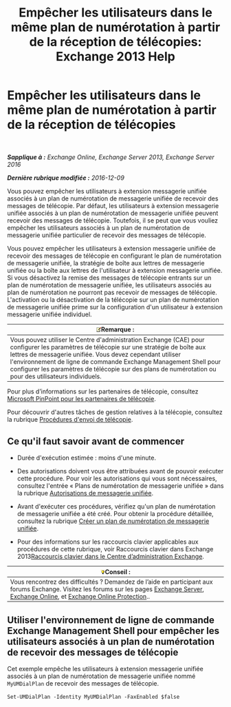 ﻿---
title: 'Empêcher les utilisateurs dans le même plan de numérotation à partir de la réception de télécopies: Exchange 2013 Help'
TOCTitle: Empêcher les utilisateurs dans le même plan de numérotation à partir de la réception de télécopies
ms:assetid: 4fc66414-c950-4bca-ac20-4e489f288d06
ms:mtpsurl: https://technet.microsoft.com/fr-fr/library/Bb201688(v=EXCHG.150)
ms:contentKeyID: 52057075
ms.date: 05/23/2018
mtps_version: v=EXCHG.150
ms.translationtype: MT
---

# Empêcher les utilisateurs dans le même plan de numérotation à partir de la réception de télécopies

 

_**Sapplique à :** Exchange Online, Exchange Server 2013, Exchange Server 2016_

_**Dernière rubrique modifiée :** 2016-12-09_

Vous pouvez empêcher les utilisateurs à extension messagerie unifiée associés à un plan de numérotation de messagerie unifiée de recevoir des messages de télécopie. Par défaut, les utilisateurs à extension messagerie unifiée associés à un plan de numérotation de messagerie unifiée peuvent recevoir des messages de télécopie. Toutefois, il se peut que vous vouliez empêcher les utilisateurs associés à un plan de numérotation de messagerie unifiée particulier de recevoir des messages de télécopie.

Vous pouvez empêcher les utilisateurs à extension messagerie unifiée de recevoir des messages de télécopie en configurant le plan de numérotation de messagerie unifiée, la stratégie de boîte aux lettres de messagerie unifiée ou la boîte aux lettres de l'utilisateur à extension messagerie unifiée. Si vous désactivez la remise des messages de télécopie entrants sur un plan de numérotation de messagerie unifiée, les utilisateurs associés au plan de numérotation ne pourront pas recevoir de messages de télécopie. L'activation ou la désactivation de la télécopie sur un plan de numérotation de messagerie unifiée prime sur la configuration d'un utilisateur à extension messagerie unifiée individuel.

<table>
<thead>
<tr class="header">
<th><img src="images/JJ159664.note(EXCHG.150).gif" title="Remarque" alt="Remarque" />Remarque :</th>
</tr>
</thead>
<tbody>
<tr class="odd">
<td>Vous pouvez utiliser le Centre d'administration Exchange (CAE) pour configurer les paramètres de télécopie sur une stratégie de boîte aux lettres de messagerie unifiée. Vous devez cependant utiliser l'environnement de ligne de commande Exchange Management Shell pour configurer les paramètres de télécopie sur des plans de numérotation ou pour des utilisateurs individuels.</td>
</tr>
</tbody>
</table>


Pour plus d’informations sur les partenaires de télécopie, consultez [Microsoft PinPoint pour les partenaires de télécopie](https://go.microsoft.com/fwlink/?linkid=190238).

Pour découvrir d'autres tâches de gestion relatives à la télécopie, consultez la rubrique [Procédures d'envoi de télécopie](faxing-procedures-exchange-2013-help.md).

## Ce qu'il faut savoir avant de commencer

  - Durée d'exécution estimée : moins d'une minute.

  - Des autorisations doivent vous être attribuées avant de pouvoir exécuter cette procédure. Pour voir les autorisations qui vous sont nécessaires, consultez l'entrée « Plans de numérotation de messagerie unifiée » dans la rubrique [Autorisations de messagerie unifiée](unified-messaging-permissions-exchange-2013-help.md).

  - Avant d'exécuter ces procédures, vérifiez qu'un plan de numérotation de messagerie unifiée a été créé. Pour obtenir la procédure détaillée, consultez la rubrique [Créer un plan de numérotation de messagerie unifiée](create-a-um-dial-plan-exchange-2013-help.md).

  - Pour des informations sur les raccourcis clavier applicables aux procédures de cette rubrique, voir Raccourcis clavier dans Exchange 2013[Raccourcis clavier dans le Centre d’administration Exchange](keyboard-shortcuts-in-the-exchange-admin-center-exchange-online-protection-help.md).

<table>
<thead>
<tr class="header">
<th><img src="images/Bb125224.tip(EXCHG.150).gif" title="Conseil" alt="Conseil" />Conseil :</th>
</tr>
</thead>
<tbody>
<tr class="odd">
<td>Vous rencontrez des difficultés ? Demandez de l’aide en participant aux forums Exchange. Visitez les forums sur les pages <a href="https://go.microsoft.com/fwlink/p/?linkid=60612">Exchange Server</a>, <a href="https://go.microsoft.com/fwlink/p/?linkid=267542">Exchange Online</a>, et <a href="https://go.microsoft.com/fwlink/p/?linkid=285351">Exchange Online Protection</a>..</td>
</tr>
</tbody>
</table>


## Utiliser l'environnement de ligne de commande Exchange Management Shell pour empêcher les utilisateurs associés à un plan de numérotation de recevoir des messages de télécopie

Cet exemple empêche les utilisateurs à extension messagerie unifiée associés à un plan de numérotation de messagerie unifiée nommé `MyUMDialPlan` de recevoir des messages de télécopie.

    Set-UMDialPlan -Identity MyUMDialPlan -FaxEnabled $false

